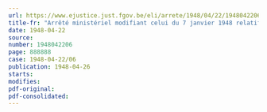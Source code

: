 ```yaml
---
url: https://www.ejustice.just.fgov.be/eli/arrete/1948/04/22/1948042206/justel
title-fr: "Arrêté ministériel modifiant celui du 7 janvier 1948 relatif à la distribution de timbres de ravitaillement aux touristes et aux personnes séjournant provisoirement dans une localité autre que celle de leur domicile"
date: 1948-04-22
source:
number: 1948042206
page: 888888
case: 1948-04-22/06
publication: 1948-04-26
starts:
modifies:
pdf-original:
pdf-consolidated:
---
```


